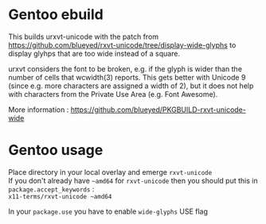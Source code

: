# Gentoo ebuild

This builds urxvt-unicode with the patch from https://github.com/blueyed/rxvt-unicode/tree/display-wide-glyphs to display glyhps that are too wide instead of a square.

urxvt considers the font to be broken, e.g. if the glyph is wider than the number of cells that wcwidth(3) reports. This gets better with Unicode 9 (since e.g. more characters are assigned a width of 2), but it does not help with characters from the Private Use Area (e.g. Font Awesome).

More information :
https://github.com/blueyed/PKGBUILD-rxvt-unicode-wide

# Gentoo usage

Place directory in your local overlay and emerge `rxvt-unicode`  
If you don't already have `~amd64` for `rxvt-unicode` then you should put this in `package.accept_keywords` :  
`x11-terms/rxvt-unicode ~amd64`

In your `package.use` you have to enable `wide-glyphs` USE flag


